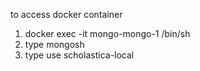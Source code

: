 to access docker container 

1. docker exec -it mongo-mongo-1 /bin/sh
2. type mongosh
3. type use scholastica-local


